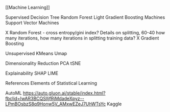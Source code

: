 [[Machine Learning]]

Supervised
Decision Tree
Random Forest
Light Gradient Boosting Machines
Support Vector Machines

X Random Forest - cross entropy/gini index? Details on splitting, 60-40 how many iterations, how many iterations in splitting training data?
X Gradient Boosting

Unsupervised
KMeans
Umap

Dimensionality Reduction
PCA
tSNE

Explainability
SHAP LIME

References
Elements of Statistical Learning

AutoML
https://auto.gluon.ai/stable/index.html?fbclid=IwAR3BCQSlIjfRjMdadeXpyz--LPmBOsbzS8q9Honw5V_AMxwEZeJ7UhWTsYc
Kaggle
